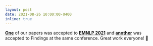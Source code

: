 ```yaml
---
layout: post
date: 2021-08-26 10:00:00-0400
inline: true
---
```


[**One**](https://arxiv.org/pdf/2109.05322.pdf) of our papers was accepted to [**EMNLP 2021**](https://2021.emnlp.org/) and [**another**](https://arxiv.org/pdf/2109.05325.pdf) was accepted to Findings at the same conference. Great work everyone! 🤩